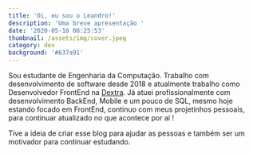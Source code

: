```yaml
---
title: 'Oi, eu sou o Leandro!'
description: 'Uma breve apresentação '
date: '2020-05-18 08:25:53'
thumbnail: /assets/img/cover.jpeg
category: dev
background: '#637a91'
---
```

Sou estudante de Engenharia da Computação. Trabalho com desenvolvimento de software desde 2018 e  atualmente trabalho como Desenvolvedor FrontEnd na [Dextra](https://dextra.com.br/pt/). Já atuei profissionalmente  com desenvolvimento BackEnd, Mobile e um pouco de SQL, mesmo hoje estando focado em FrontEnd, continuo com meus projetinhos pessoais, para continuar atualizado no que acontece por aí !

Tive a ideia de criar esse blog para ajudar as pessoas e também ser um motivador para continuar estudando.